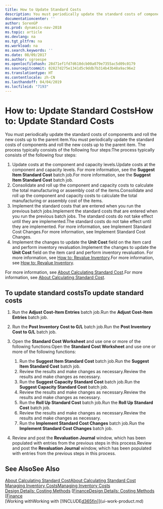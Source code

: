 ```yaml
---
title: How to Update Standard Costs
description: You must periodically update the standard costs of components and roll the new costs up to the parent item.
documentationcenter: ''
author: SorenGP
ms.prod: dynamics-nav-2018
ms.topic: article
ms.devlang: na
ms.tgt_pltfrm: na
ms.workload: na
ms.search.keywords: ''
ms.date: 08/09/2017
ms.author: sgroespe
ms.openlocfilehash: 28d71ef1fd7d610dcb00a079e7355ac5d09c0179
ms.sourcegitcommit: 02827d275e1341d5c9ddb7b314b43b48a9ac96e2
ms.translationtype: HT
ms.contentlocale: zh-CN
ms.lasthandoff: 04/04/2019
ms.locfileid: "7193"
---
```

# <a name="how-to-update-standard-costs"></a><span data-ttu-id="8f63d-103">How to: Update Standard Costs</span><span class="sxs-lookup"><span data-stu-id="8f63d-103">How to: Update Standard Costs</span></span>
<span data-ttu-id="8f63d-104">You must periodically update the standard costs of components and roll the new costs up to the parent item.</span><span class="sxs-lookup"><span data-stu-id="8f63d-104">You must periodically update the standard costs of components and roll the new costs up to the parent item.</span></span> <span data-ttu-id="8f63d-105">The process typically consists of the following four steps:</span><span class="sxs-lookup"><span data-stu-id="8f63d-105">The process typically consists of the following four steps:</span></span>  

1.  <span data-ttu-id="8f63d-106">Update costs at the component and capacity levels.</span><span class="sxs-lookup"><span data-stu-id="8f63d-106">Update costs at the component and capacity levels.</span></span> <span data-ttu-id="8f63d-107">For more information, see the **Suggest Item Standard Cost** batch job.</span><span class="sxs-lookup"><span data-stu-id="8f63d-107">For more information, see the **Suggest Item Standard Cost** batch job.</span></span>  
2.  <span data-ttu-id="8f63d-108">Consolidate and roll up the component and capacity costs to calculate the total manufacturing or assembly cost of the items.</span><span class="sxs-lookup"><span data-stu-id="8f63d-108">Consolidate and roll up the component and capacity costs to calculate the total manufacturing or assembly cost of the items.</span></span>  
3.  <span data-ttu-id="8f63d-109">Implement the standard costs that are entered when you run the previous batch jobs.</span><span class="sxs-lookup"><span data-stu-id="8f63d-109">Implement the standard costs that are entered when you run the previous batch jobs.</span></span> <span data-ttu-id="8f63d-110">The standard costs do not take effect until they are implemented.</span><span class="sxs-lookup"><span data-stu-id="8f63d-110">The standard costs do not take effect until they are implemented.</span></span> <span data-ttu-id="8f63d-111">For more information, see Implement Standard Cost Changes.</span><span class="sxs-lookup"><span data-stu-id="8f63d-111">For more information, see Implement Standard Cost Changes.</span></span>  
4.  <span data-ttu-id="8f63d-112">Implement the changes to update the **Unit Cost** field on the item card and perform inventory revaluation.</span><span class="sxs-lookup"><span data-stu-id="8f63d-112">Implement the changes to update the **Unit Cost** field on the item card and perform inventory revaluation.</span></span> <span data-ttu-id="8f63d-113">For more information, see [How to: Revalue Inventory](inventory-how-revalue-inventory.md).</span><span class="sxs-lookup"><span data-stu-id="8f63d-113">For more information, see [How to: Revalue Inventory](inventory-how-revalue-inventory.md).</span></span>  

<span data-ttu-id="8f63d-114">For more information, see [About Calculating Standard Cost](finance-about-calculating-standard-cost.md).</span><span class="sxs-lookup"><span data-stu-id="8f63d-114">For more information, see [About Calculating Standard Cost](finance-about-calculating-standard-cost.md).</span></span>  
## <a name="to-update-standard-costs"></a><span data-ttu-id="8f63d-115">To update standard costs</span><span class="sxs-lookup"><span data-stu-id="8f63d-115">To update standard costs</span></span>  
1.  <span data-ttu-id="8f63d-116">Run the **Adjust Cost-Item Entries** batch job.</span><span class="sxs-lookup"><span data-stu-id="8f63d-116">Run the **Adjust Cost-Item Entries** batch job.</span></span>  
2.  <span data-ttu-id="8f63d-117">Run the **Post Inventory Cost to G/L** batch job.</span><span class="sxs-lookup"><span data-stu-id="8f63d-117">Run the **Post Inventory Cost to G/L** batch job.</span></span>  
3.  <span data-ttu-id="8f63d-118">Open the **Standard Cost Worksheet** and use one or more of the following functions:</span><span class="sxs-lookup"><span data-stu-id="8f63d-118">Open the **Standard Cost Worksheet** and use one or more of the following functions:</span></span>  

    1.  <span data-ttu-id="8f63d-119">Run the **Suggest Item Standard Cost** batch job.</span><span class="sxs-lookup"><span data-stu-id="8f63d-119">Run the **Suggest Item Standard Cost** batch job.</span></span>  
    2.  <span data-ttu-id="8f63d-120">Review the results and make changes as necessary.</span><span class="sxs-lookup"><span data-stu-id="8f63d-120">Review the results and make changes as necessary.</span></span>  
    3.  <span data-ttu-id="8f63d-121">Run the **Suggest Capacity Standard Cost** batch job.</span><span class="sxs-lookup"><span data-stu-id="8f63d-121">Run the **Suggest Capacity Standard Cost** batch job.</span></span>  
    4.  <span data-ttu-id="8f63d-122">Review the results and make changes as necessary.</span><span class="sxs-lookup"><span data-stu-id="8f63d-122">Review the results and make changes as necessary.</span></span>
    5. <span data-ttu-id="8f63d-123">Run the **Roll Up Standard Cost** batch job.</span><span class="sxs-lookup"><span data-stu-id="8f63d-123">Run the **Roll Up Standard Cost** batch job.</span></span>
    6.  <span data-ttu-id="8f63d-124">Review the results and make changes as necessary.</span><span class="sxs-lookup"><span data-stu-id="8f63d-124">Review the results and make changes as necessary.</span></span>
    7.  <span data-ttu-id="8f63d-125">Run the **Implement Standard Cost Changes** batch job.</span><span class="sxs-lookup"><span data-stu-id="8f63d-125">Run the **Implement Standard Cost Changes** batch job.</span></span>  
4.  <span data-ttu-id="8f63d-126">Review and post the **Revaluation Journal** window, which has been populated with entries from the previous steps in this process.</span><span class="sxs-lookup"><span data-stu-id="8f63d-126">Review and post the **Revaluation Journal** window, which has been populated with entries from the previous steps in this process.</span></span>  

## <a name="see-also"></a><span data-ttu-id="8f63d-127">See Also</span><span class="sxs-lookup"><span data-stu-id="8f63d-127">See Also</span></span>  
 [<span data-ttu-id="8f63d-128">About Calculating Standard Cost</span><span class="sxs-lookup"><span data-stu-id="8f63d-128">About Calculating Standard Cost</span></span>](finance-about-calculating-standard-cost.md)   
 [<span data-ttu-id="8f63d-129">Managing Inventory Costs</span><span class="sxs-lookup"><span data-stu-id="8f63d-129">Managing Inventory Costs</span></span>](finance-manage-inventory-costs.md)   
 <span data-ttu-id="8f63d-130">[Design Details: Costing Methods](design-details-costing-methods.md) [[Finance](finance.md)</span><span class="sxs-lookup"><span data-stu-id="8f63d-130">[Design Details: Costing Methods](design-details-costing-methods.md) [[Finance](finance.md)</span></span>  
 [<span data-ttu-id="8f63d-131">Working with</span><span class="sxs-lookup"><span data-stu-id="8f63d-131">Working with</span></span> [!INCLUDE[d365fin](includes/d365fin_md.md)]](ui-work-product.md)  
